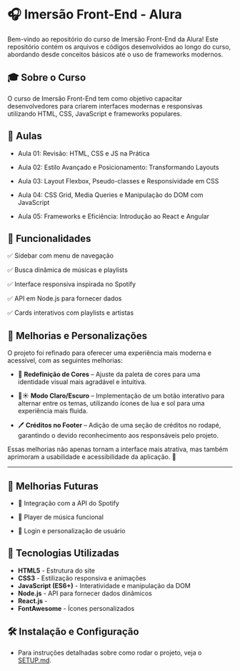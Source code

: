 # 🎧 Imersão Front-End - Alura

Bem-vindo ao repositório do curso de Imersão Front-End da Alura! Este repositório contém os arquivos e códigos desenvolvidos ao longo do curso, abordando desde conceitos básicos até o uso de frameworks modernos.


## 🎓 Sobre o Curso

O curso de Imersão Front-End tem como objetivo capacitar desenvolvedores para criarem interfaces modernas e responsivas utilizando HTML, CSS, JavaScript e frameworks populares.


## 📗 Aulas

* Aula 01: Revisão: HTML, CSS e JS na Prática

* Aula 02: Estilo Avançado e Posicionamento: Transformando Layouts

* Aula 03: Layout Flexbox, Pseudo-classes e Responsividade em CSS

* Aula 04: CSS Grid, Media Queries e Manipulação do DOM com JavaScript

* Aula 05: Frameworks e Eficiência: Introdução ao React e Angular


## 🎯 Funcionalidades

✅ Sidebar com menu de navegação

✅ Busca dinâmica de músicas e playlists

✅ Interface responsiva inspirada no Spotify

✅ API em Node.js para fornecer dados

✅ Cards interativos com playlists e artistas


## 🎨 **Melhorias e Personalizações**  

O projeto foi refinado para oferecer uma experiência mais moderna e acessível, com as seguintes melhorias:  

- 🎨 **Redefinição de Cores** – Ajuste da paleta de cores para uma identidade visual mais agradável e intuitiva.  

- 🌙☀️ **Modo Claro/Escuro** – Implementação de um botão interativo para alternar entre os temas, utilizando ícones de lua e sol para uma experiência mais fluida.  

- 🖊️ **Créditos no Footer** – Adição de uma seção de créditos no rodapé, garantindo o devido reconhecimento aos responsáveis pelo projeto.  

Essas melhorias não apenas tornam a interface mais atrativa, mas também aprimoram a usabilidade e acessibilidade da aplicação. 🚀  

---

## 🌟 Melhorias Futuras

- 🔹 Integração com a API do Spotify

- 🔹 Player de música funcional

- 🔹 Login e personalização de usuário


## 🌟 Tecnologias Utilizadas

- **HTML5** - Estrutura do site
- **CSS3** - Estilização responsiva e animações
- **JavaScript (ES6+)** - Interatividade e manipulação da DOM
- **Node.js** - API para fornecer dados dinâmicos
- **React.js** -
- **FontAwesome** - Ícones personalizados


## 🛠 **Instalação e Configuração**  

- Para instruções detalhadas sobre como rodar o projeto, veja o [SETUP.md](SETUP.md).

